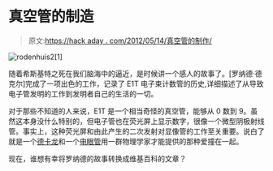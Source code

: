 # 真空管的制造

> 原文:[https://hack aday . com/2012/05/14/真空管的制作/](https://hackaday.com/2012/05/14/the-making-of-a-vacuum-tube/)

![](../Images/f67438492767a1952063943bd19fb736.png "rodenhuis2[1]")

随着希斯基特之死在我们脑海中的逼近，是时候讲一个感人的故事了。[罗纳德·德克尔]完成了一项出色的工作，记录了 E1T 电子束计数管的历史,详细描述了从导致电子管发明的工作到发明者自己的生活的一切。

对于那些不知道的人来说，E1T 是一个相当奇怪的真空管，能够从 0 数到 9。虽然这本身没什么特别的，但电子管也在荧光屏上显示数字，很像一个微型阴极射线管。事实上，这种荧光屏和由此产生的二次发射对显像管的工作至关重要。说白了就是一个[德卡龙](http://en.wikipedia.org/wiki/Dekatron)和一个[电眼管](http://en.wikipedia.org/wiki/Magic_eye_tube)用一群物理学家才能提供的那种爱撞在一起。

现在，谁想有幸将罗纳德的故事转换成维基百科的文章？